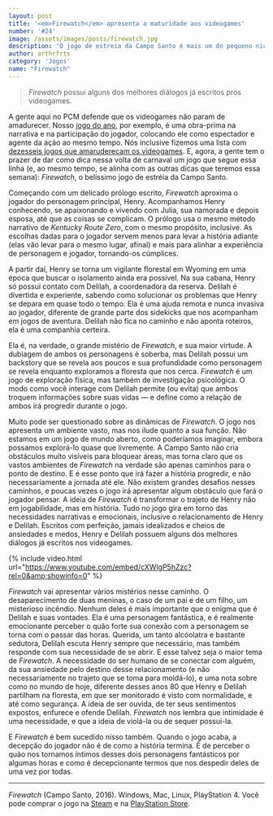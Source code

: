 ```yaml
---
layout: post
title: '<em>Firewatch</em> apresenta a maturidade aos videogames'
number: '#24'
image: /assets/images/posts/firewatch.jpg
description: 'O jogo de estreia da Campo Santo é mais um do pequeno nicho de jogos que possuem uma narrativa madura e corajosa.'
author: arthrfrts
category: 'Jogos'
name: "Firewatch"
---
```


> _Firewatch_ possui alguns dos melhores diálogos já escritos pros videogames.

A gente aqui no PCM defende que os videogames não param de amadurecer. Nosso [jogo do ano](os-melhores-de-2015.html), por exemplo, é uma obra-prima na narrativa e na participação do jogador, colocando ele como espectador e agente da ação ao mesmo tempo. Nós inclusive fizemos uma lista com [dezesseis jogos que amaruderecam os videogames](16-jogos-que-amadureceram-os-videogames-nos-anos-2000.html). E, agora, a gente tem o prazer de dar como dica nessa volta de carnaval um jogo que segue essa linha (e, ao mesmo tempo, se alinha com as outras dicas que teremos essa semana): _Firewatch_, o belíssimo jogo de estréia da Campo Santo.

Começando com um delicado prólogo escrito, _Firewatch_ aproxima o jogador do personagem principal, Henry. Acompanhamos Henry conhecendo, se apaixonando e vivendo com Julia, sua namorada e depois esposa, até que as coisas se complicam. O prólogo usa o mesmo método narrativo de _Kentucky Route Zero_, com o mesmo propósito, inclusive. As escolhas dadas para o jogador servem menos para levar a história adiante (elas vão levar para o mesmo lugar, afinal) e mais para alinhar a experiência de personagem e jogador, tornando-os cúmplices.

A partir daí, Henry se torna um vigilante florestal em Wyoming em uma época que buscar o isolamento ainda era possível. Na sua cabana, Henry só possui contato com Delilah, a coordenadora da reserva. Delilah é divertida e experiente, sabendo como solucionar os problemas que Henry se depara em quase todo o tempo. Ela é uma ajuda remota e nunca invasiva ao jogador, diferente de grande parte dos sidekicks que nos acompanham em jogos de aventura. Delilah não fica no caminho e não aponta roteiros, ela é uma companhia certeira.

Ela é, na verdade, o grande mistério de _Firewatch_, e sua maior virtude. A dublagem de ambos os personagens é soberba, mas Delilah possui um backstory que se revela aos poucos e sua profundidade como personagem se revela enquanto exploramos a floresta que nos cerca. _Firewatch_ é um jogo de exploração física, mas também de investigação psicológica. O modo como você interage com Delilah permite (ou evita) que ambos troquem informações sobre suas vidas — e define como a relação de ambos irá progredir durante o jogo.

Muito pode ser questionado sobre as dinâmicas de _Firewatch_. O jogo nos apresenta um ambiente vasto, mas nos ilude quanto a sua função. Não estamos em um jogo de mundo aberto, como poderíamos imaginar, embora possamos explorá-lo quase que livremente. A Campo Santo não cria obstáculos muito visíveis para bloquear áreas, mas torna claro que os vastos ambientes de _Firewatch_ na verdade são apenas caminhos para o ponto de destino. E é esse ponto que irá fazer a história progredir, e não necessariamente a jornada até ele. Não existem grandes desafios nesses caminhos, e poucas vezes o jogo irá apresentar algum obstáculo que fará o jogador pensar. A ideia de _Firewatch_ é transformar o trajeto de Henry não em jogabilidade, mas em história. Tudo no jogo gira em torno das necessidades narrativas e emocionais, inclusive o relacionamento de Henry e Delilah. Escritos com perfeição, jamais idealizados e cheios de ansiedades e medos, Henry e Delilah possuem alguns dos melhores diálogos já escritos nos videogames.

{% include video.html url="https://www.youtube.com/embed/cXWlgP5hZzc?rel=0&amp;showinfo=0" %}

_Firewatch_ vai apresentar vários mistérios nesse caminho. O desaparecimento de duas meninas, o caso de um pai e de um filho, um misterioso incêndio. Nenhum deles é mais importante que o enigma que é Delilah e suas vontades. Ela é uma personagem fantástica, e é realmente emocionante perceber o quão forte sua conexão com a personagem se torna com o passar das horas. Querida, um tanto alcóolatra e bastante sedutora, Delilah escuta Henry sempre que necessário, mas também responde com sua necessidade de se abrir. E esse talvez seja o maior tema de _Firewatch_. A necessidade do ser humano de se conectar com alguém, da sua ansiedade pelo destino desse relacionamento (e não necessariamente no trajeto que se toma para moldá-lo), e uma nota sobre como no mundo de hoje, diferente desses anos 80 que Henry e Delilah partilham na floresta, em que ser monitorado é visto com normalidade, e até como segurança. A ideia de ser ouvida, de ter seus sentimentos expostos, enfurece e ofende Delilah. _Firewatch_ nos lembra que intimidade é uma necessidade, e que a ideia de violá-la ou de sequer possuí-la.

E _Firewatch_ é bem sucedido nisso também. Quando o jogo acaba, a decepção do jogador não é de como a história termina. É de perceber o quão nos tornamos íntimos desses dois personagens fantásticos por algumas horas e como é decepcionante termos que nos despedir deles de uma vez por todas.

---

_Firewatch_ (Campo Santo, 2016). Windows, Mac, Linux, PlayStation 4. Você pode comprar o jogo na [Steam](http://store.steampowered.com/app/383870) e na [PlayStation Store](https://store.playstation.com/#!/en-us/search/q=firewatch).
